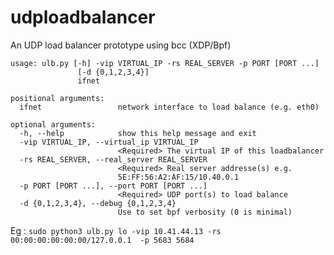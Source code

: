 # udploadbalancer
An UDP load balancer prototype using bcc (XDP/Bpf)

```
usage: ulb.py [-h] -vip VIRTUAL_IP -rs REAL_SERVER -p PORT [PORT ...]
               [-d {0,1,2,3,4}]
               ifnet

positional arguments:
  ifnet                 network interface to load balance (e.g. eth0)

optional arguments:
  -h, --help            show this help message and exit
  -vip VIRTUAL_IP, --virtual_ip VIRTUAL_IP
                        <Required> The virtual IP of this loadbalancer
  -rs REAL_SERVER, --real_server REAL_SERVER
                        <Required> Real server addresse(s) e.g.
                        5E:FF:56:A2:AF:15/10.40.0.1
  -p PORT [PORT ...], --port PORT [PORT ...]
                        <Required> UDP port(s) to load balance
  -d {0,1,2,3,4}, --debug {0,1,2,3,4}
                        Use to set bpf verbosity (0 is minimal)
```
Eg : `sudo python3 ulb.py lo -vip 10.41.44.13 -rs 00:00:00:00:00:00/127.0.0.1  -p 5683 5684`
 
